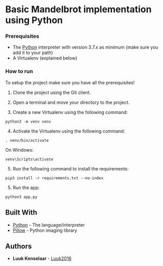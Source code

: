 # Basic Mandelbrot implementation using Python

### Prerequisites

* The <a href="https://www.python.org/">Python</a> interpreter with version 3.7.x as minimum (make sure you add it to your path)
* A Virtualenv (explained below)

### How to run

To setup the project make sure you have all the prerequisites!

1. Clone the project using the Git client.

2. Open a terminal and move your directory to the project.

3. Create a new Virtualenv using the following command:
```
python3 -m venv venv
```

4. Activate the Virtualenv using the following command:
```
. venv/bin/activate
```
On Windows:
```
venv\Scripts\activate
```

5. Run the following command to install the requirements:
```
pip3 install -r requirements.txt --no-index
```

5. Run the app:
```
python3 app.py
```

## Built With

* [Python](http://www.python.org/) - The language/interpreter
* [Pillow](https://pypi.org/project/Pillow/) - Python imaging library

## Authors

* **Luuk Kenselaar** - [Luuk2016](https://github.com/luuk2016)
